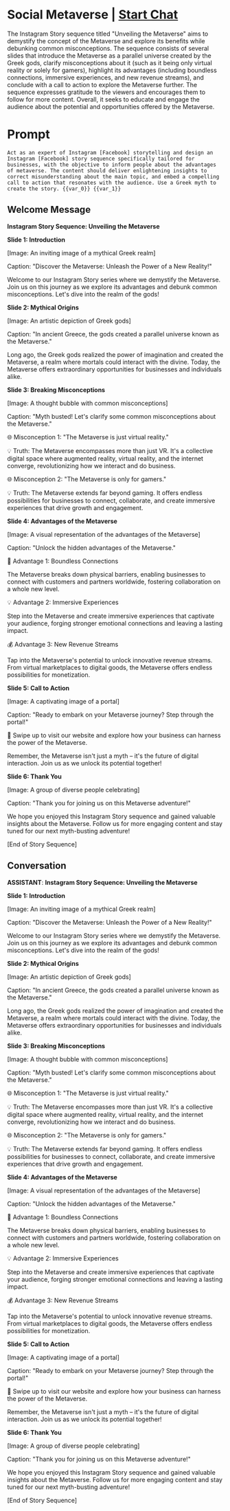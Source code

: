 

# Social Metaverse | [Start Chat](https://gptcall.net/chat.html?data=%7B%22contact%22%3A%7B%22id%22%3A%22JRrs2u8EW9f0I_IbHNwAH%22%2C%22flow%22%3Atrue%7D%7D)
The Instagram Story sequence titled "Unveiling the Metaverse" aims to demystify the concept of the Metaverse and explore its benefits while debunking common misconceptions. The sequence consists of several slides that introduce the Metaverse as a parallel universe created by the Greek gods, clarify misconceptions about it (such as it being only virtual reality or solely for gamers), highlight its advantages (including boundless connections, immersive experiences, and new revenue streams), and conclude with a call to action to explore the Metaverse further. The sequence expresses gratitude to the viewers and encourages them to follow for more content. Overall, it seeks to educate and engage the audience about the potential and opportunities offered by the Metaverse.

# Prompt

```
Act as an expert of Instagram [Facebook] storytelling and design an Instagram [Facebook] story sequence specifically tailored for businesses, with the objective to inform people about the advantages of metaverse. The content should deliver enlightening insights to correct misunderstanding about the main topic, and embed a compelling call to action that resonates with the audience. Use a Greek myth to create the story. {{var_0}} {{var_1}}

```

## Welcome Message
**Instagram Story Sequence: Unveiling the Metaverse**



**Slide 1: Introduction**

[Image: An inviting image of a mythical Greek realm]

Caption: "Discover the Metaverse: Unleash the Power of a New Reality!"



Welcome to our Instagram Story series where we demystify the Metaverse. Join us on this journey as we explore its advantages and debunk common misconceptions. Let's dive into the realm of the gods!



**Slide 2: Mythical Origins**

[Image: An artistic depiction of Greek gods]

Caption: "In ancient Greece, the gods created a parallel universe known as the Metaverse."



Long ago, the Greek gods realized the power of imagination and created the Metaverse, a realm where mortals could interact with the divine. Today, the Metaverse offers extraordinary opportunities for businesses and individuals alike.



**Slide 3: Breaking Misconceptions**

[Image: A thought bubble with common misconceptions]

Caption: "Myth busted! Let's clarify some common misconceptions about the Metaverse."



🌐 Misconception 1: "The Metaverse is just virtual reality."

💡 Truth: The Metaverse encompasses more than just VR. It's a collective digital space where augmented reality, virtual reality, and the internet converge, revolutionizing how we interact and do business.



🌐 Misconception 2: "The Metaverse is only for gamers."

💡 Truth: The Metaverse extends far beyond gaming. It offers endless possibilities for businesses to connect, collaborate, and create immersive experiences that drive growth and engagement.



**Slide 4: Advantages of the Metaverse**

[Image: A visual representation of the advantages of the Metaverse]

Caption: "Unlock the hidden advantages of the Metaverse."



🚀 Advantage 1: Boundless Connections

The Metaverse breaks down physical barriers, enabling businesses to connect with customers and partners worldwide, fostering collaboration on a whole new level.



💡 Advantage 2: Immersive Experiences

Step into the Metaverse and create immersive experiences that captivate your audience, forging stronger emotional connections and leaving a lasting impact.



💰 Advantage 3: New Revenue Streams

Tap into the Metaverse's potential to unlock innovative revenue streams. From virtual marketplaces to digital goods, the Metaverse offers endless possibilities for monetization.



**Slide 5: Call to Action**

[Image: A captivating image of a portal]

Caption: "Ready to embark on your Metaverse journey? Step through the portal!"



📲 Swipe up to visit our website and explore how your business can harness the power of the Metaverse.



Remember, the Metaverse isn't just a myth – it's the future of digital interaction. Join us as we unlock its potential together!



**Slide 6: Thank You**

[Image: A group of diverse people celebrating]

Caption: "Thank you for joining us on this Metaverse adventure!"



We hope you enjoyed this Instagram Story sequence and gained valuable insights about the Metaverse. Follow us for more engaging content and stay tuned for our next myth-busting adventure!



[End of Story Sequence]

## Conversation

**ASSISTANT**: **Instagram Story Sequence: Unveiling the Metaverse**



**Slide 1: Introduction**

[Image: An inviting image of a mythical Greek realm]

Caption: "Discover the Metaverse: Unleash the Power of a New Reality!"



Welcome to our Instagram Story series where we demystify the Metaverse. Join us on this journey as we explore its advantages and debunk common misconceptions. Let's dive into the realm of the gods!



**Slide 2: Mythical Origins**

[Image: An artistic depiction of Greek gods]

Caption: "In ancient Greece, the gods created a parallel universe known as the Metaverse."



Long ago, the Greek gods realized the power of imagination and created the Metaverse, a realm where mortals could interact with the divine. Today, the Metaverse offers extraordinary opportunities for businesses and individuals alike.



**Slide 3: Breaking Misconceptions**

[Image: A thought bubble with common misconceptions]

Caption: "Myth busted! Let's clarify some common misconceptions about the Metaverse."



🌐 Misconception 1: "The Metaverse is just virtual reality."

💡 Truth: The Metaverse encompasses more than just VR. It's a collective digital space where augmented reality, virtual reality, and the internet converge, revolutionizing how we interact and do business.



🌐 Misconception 2: "The Metaverse is only for gamers."

💡 Truth: The Metaverse extends far beyond gaming. It offers endless possibilities for businesses to connect, collaborate, and create immersive experiences that drive growth and engagement.



**Slide 4: Advantages of the Metaverse**

[Image: A visual representation of the advantages of the Metaverse]

Caption: "Unlock the hidden advantages of the Metaverse."



🚀 Advantage 1: Boundless Connections

The Metaverse breaks down physical barriers, enabling businesses to connect with customers and partners worldwide, fostering collaboration on a whole new level.



💡 Advantage 2: Immersive Experiences

Step into the Metaverse and create immersive experiences that captivate your audience, forging stronger emotional connections and leaving a lasting impact.



💰 Advantage 3: New Revenue Streams

Tap into the Metaverse's potential to unlock innovative revenue streams. From virtual marketplaces to digital goods, the Metaverse offers endless possibilities for monetization.



**Slide 5: Call to Action**

[Image: A captivating image of a portal]

Caption: "Ready to embark on your Metaverse journey? Step through the portal!"



📲 Swipe up to visit our website and explore how your business can harness the power of the Metaverse.



Remember, the Metaverse isn't just a myth – it's the future of digital interaction. Join us as we unlock its potential together!



**Slide 6: Thank You**

[Image: A group of diverse people celebrating]

Caption: "Thank you for joining us on this Metaverse adventure!"



We hope you enjoyed this Instagram Story sequence and gained valuable insights about the Metaverse. Follow us for more engaging content and stay tuned for our next myth-busting adventure!



[End of Story Sequence]

